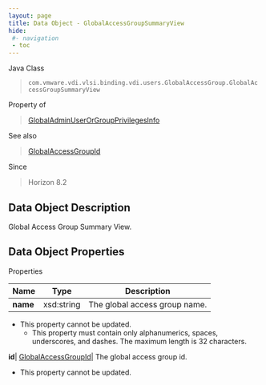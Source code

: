 ```yaml
---
layout: page
title: Data Object - GlobalAccessGroupSummaryView
hide:
 #- navigation
 - toc
---
```






Java Class  
> `com.vmware.vdi.vlsi.binding.vdi.users.GlobalAccessGroup.GlobalAccessGroupSummaryView`

Property of  
> [GlobalAdminUserOrGroupPrivilegesInfo](vdi.users.AdminUserOrGroup.GlobalAdminUserOrGroupPrivilegesInfo.md#field_detail)

See also  
> [GlobalAccessGroupId](vdi.entity.GlobalAccessGroupId.md)

Since  
> Horizon 8.2


## Data Object Description 

Global Access Group Summary View. 

## Data Object Properties

Properties

Name |  Type |  Description   
---|---|---  
**name**|  xsd:string|  The global access group name.   


* This property cannot be updated.
  * This property must contain only alphanumerics, spaces, underscores, and dashes. The maximum length is 32 characters. 

  
**id**| [GlobalAccessGroupId](vdi.entity.GlobalAccessGroupId.md)|  The global access group id.   


* This property cannot be updated.

  
  
  
  
  
  
